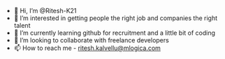 - 👋 Hi, I’m @Ritesh-K21
- 👀 I’m interested in getting people the right job and companies the right talent
- 🌱 I’m currently learning github for recruitment and a little bit of coding
- 💞️ I’m looking to collaborate with freelance developers
- 📫 How to reach me - ritesh.kalvellu@mlogica.com

<!---
Ritesh-K21/Ritesh-K21 is a ✨ special ✨ repository because its `README.md` (this file) appears on your GitHub profile.
You can click the Preview link to take a look at your changes.
--->
